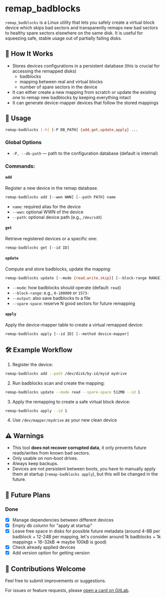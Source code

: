 # remap\_badblocks

`remap_badblocks` is a Linux utility that lets you safely create a virtual block device which skips bad sectors and transparently remaps new bad sectors to healthy spare sectors elsewhere on the same disk. It is useful for squeezing safe, stable usage out of partially failing disks.

## 🔧 How It Works

* Stores devices configurations in a persistent database (this is crucial for accessing the remapped disks)
  * badblocks
  * mapping between real and virtual blocks
  * number of spare sectors in the device
* It can either create a new mapping from scratch or update the existing one to remap new badblocks by keeping everything intact
* It can generate device-mapper devices that follow the stored mappings

## 🚀 Usage

```bash
remap-badblocks [-h] [-P DB_PATH] {add,get,update,apply} ...
```

### Global Options

* `-P, --db-path` — path to the configuration database (default is internal)

### Commands:

#### `add`

Register a new device in the remap database.

```bash
remap-badblocks add [--wwn WWN] [--path PATH] name
```

* `name`: required alias for the device
* `--wwn`: optional WWN of the device
* `--path`: optional device path (e.g., `/dev/sdX`)

#### `get`

Retrieve registered devices or a specific one:

```bash
remap-badblocks get [--id ID]
```

#### `update`

Compute and store badblocks, update the mapping:

```bash
remap-badblocks update [--mode {read,write,skip}] [--block-range RANGE] [--output OUTPUT] [--spare-space N] id
```

* `--mode`: how badblocks should operate (default: `read`)
* `--block-range`: e.g., `0-100000` or `1573-`
* `--output`: also save badblocks to a file
* `--spare-space`: reserve N good sectors for future remapping

#### `apply`

Apply the device-mapper table to create a virtual remapped device:

```bash
remap-badblocks apply [--id ID] [--method device-mapper]
```

## 🛠️ Example Workflow

1. Register the device:

```bash
remap-badblocks add --path /dev/disk/by-id/myid mydrive
```

2. Run badblocks scan and create the mapping:

```bash
remap-badblocks update --mode read --spare-space 512MB --id 1
```

3. Apply the remapping to create a safe virtual block device:

```bash
remap-badblocks apply --id 1
```

4. Use `/dev/mapper/mydrive` as your new clean device

## ⚠️ Warnings

* This tool **does not recover corrupted data**, it only prevents future reads/writes from known bad sectors.
* Only usable on non-boot drives.
* Always keep backups.
* Devices are not persistent between boots, you have to manually apply them at startup (`remap-badblocks apply`), but this will be changed in the future.

## 📆 Future Plans

### Done
- [x] Manage dependencies between different devices
- [x] Empty db column for "apply at startup"
- [x] Leave free space in disks for possible future metadata (around 4-8B per badblock + 12-24B per mapping, let's consider around 1k badblocks + 1k mappings = 16-32kB => maybe 100kB is good)
- [x] Check already applied devices
- [x] Add version option for getting version

## 🤝 Contributions Welcome

Feel free to submit improvements or suggestions.

For issues or feature requests, please [open a card on GitLab](https://gitlab.com/Luigi-98/remap_badblocks/-/issues).
